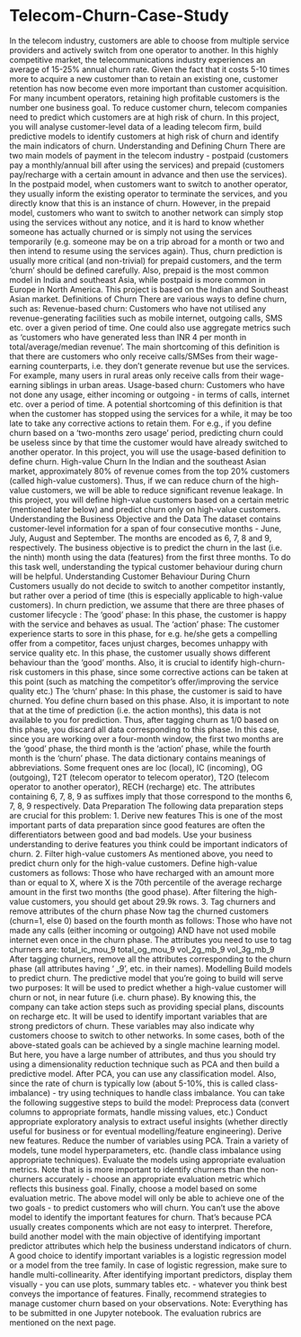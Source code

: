 # Telecom-Churn-Case-Study
In the telecom industry, customers are able to choose from multiple service providers and actively switch from one operator to another. In this highly competitive market, the telecommunications industry experiences an average of 15-25% annual churn rate. Given the fact that it costs 5-10 times more to acquire a new customer than to retain an existing one, customer retention has now become even more important than customer acquisition.     For many incumbent operators, retaining high profitable customers is the number one business goal.     To reduce customer churn, telecom companies need to predict which customers are at high risk of churn.     In this project, you will analyse customer-level data of a leading telecom firm, build predictive models to identify customers at high risk of churn and identify the main indicators of churn.     Understanding and Defining Churn There are two main models of payment in the telecom industry - postpaid (customers pay a monthly/annual bill after using the services) and prepaid (customers pay/recharge with a certain amount in advance and then use the services).     In the postpaid model, when customers want to switch to another operator, they usually inform the existing operator to terminate the services, and you directly know that this is an instance of churn.     However, in the prepaid model, customers who want to switch to another network can simply stop using the services without any notice, and it is hard to know whether someone has actually churned or is simply not using the services temporarily (e.g. someone may be on a trip abroad for a month or two and then intend to resume using the services again).     Thus, churn prediction is usually more critical (and non-trivial) for prepaid customers, and the term ‘churn’ should be defined carefully.  Also, prepaid is the most common model in India and southeast Asia, while postpaid is more common in Europe in North America.     This project is based on the Indian and Southeast Asian market.     Definitions of Churn There are various ways to define churn, such as:  Revenue-based churn: Customers who have not utilised any revenue-generating facilities such as mobile internet, outgoing calls, SMS etc. over a given period of time. One could also use aggregate metrics such as ‘customers who have generated less than INR 4 per month in total/average/median revenue’.     The main shortcoming of this definition is that there are customers who only receive calls/SMSes from their wage-earning counterparts, i.e. they don’t generate revenue but use the services. For example, many users in rural areas only receive calls from their wage-earning siblings in urban areas.     Usage-based churn: Customers who have not done any usage, either incoming or outgoing - in terms of calls, internet etc. over a period of time.     A potential shortcoming of this definition is that when the customer has stopped using the services for a while, it may be too late to take any corrective actions to retain them. For e.g., if you define churn based on a ‘two-months zero usage’ period, predicting churn could be useless since by that time the customer would have already switched to another operator.     In this project, you will use the usage-based definition to define churn.     High-value Churn In the Indian and the southeast Asian market, approximately 80% of revenue comes from the top 20% customers (called high-value customers). Thus, if we can reduce churn of the high-value customers, we will be able to reduce significant revenue leakage.     In this project, you will define high-value customers based on a certain metric (mentioned later below) and predict churn only on high-value customers.     Understanding the Business Objective and the Data The dataset contains customer-level information for a span of four consecutive months - June, July, August and September. The months are encoded as 6, 7, 8 and 9, respectively.    The business objective is to predict the churn in the last (i.e. the ninth) month using the data (features) from the first three months. To do this task well, understanding the typical customer behaviour during churn will be helpful.     Understanding Customer Behaviour During Churn Customers usually do not decide to switch to another competitor instantly, but rather over a period of time (this is especially applicable to high-value customers). In churn prediction, we assume that there are three phases of customer lifecycle :  The ‘good’ phase: In this phase, the customer is happy with the service and behaves as usual.  The ‘action’ phase: The customer experience starts to sore in this phase, for e.g. he/she gets a compelling offer from a  competitor, faces unjust charges, becomes unhappy with service quality etc. In this phase, the customer usually shows different behaviour than the ‘good’ months. Also, it is crucial to identify high-churn-risk customers in this phase, since some corrective actions can be taken at this point (such as matching the competitor’s offer/improving the service quality etc.)  The ‘churn’ phase: In this phase, the customer is said to have churned. You define churn based on this phase. Also, it is important to note that at the time of prediction (i.e. the action months), this data is not available to you for prediction. Thus, after tagging churn as 1/0 based on this phase, you discard all data corresponding to this phase.     In this case, since you are working over a four-month window, the first two months are the ‘good’ phase, the third month is the ‘action’ phase, while the fourth month is the ‘churn’ phase. The data dictionary contains meanings of abbreviations. Some frequent ones are loc (local), IC (incoming), OG (outgoing), T2T (telecom operator to telecom operator), T2O (telecom operator to another operator), RECH (recharge) etc.     The attributes containing 6, 7, 8, 9 as suffixes imply that those correspond to the months 6, 7, 8, 9 respectively.     Data Preparation The following data preparation steps are crucial for this problem:     1. Derive new features  This is one of the most important parts of data preparation since good features are often the differentiators between good and bad models. Use your business understanding to derive features you think could be important indicators of churn.     2. Filter high-value customers  As mentioned above, you need to predict churn only for the high-value customers. Define high-value customers as follows: Those who have recharged with an amount more than or equal to X, where X is the 70th percentile of the average recharge amount in the first two months (the good phase).     After filtering the high-value customers, you should get about 29.9k rows.     3. Tag churners and remove attributes of the churn phase  Now tag the churned customers (churn=1, else 0) based on the fourth month as follows: Those who have not made any calls (either incoming or outgoing) AND have not used mobile internet even once in the churn phase. The attributes you need to use to tag churners are:  total_ic_mou_9  total_og_mou_9  vol_2g_mb_9  vol_3g_mb_9   After tagging churners, remove all the attributes corresponding to the churn phase (all attributes having ‘ _9’, etc. in their names).     Modelling Build models to predict churn. The predictive model that you’re going to build will serve two purposes:  It will be used to predict whether a high-value customer will churn or not, in near future (i.e. churn phase). By knowing this, the company can take action steps such as providing special plans, discounts on recharge etc.  It will be used to identify important variables that are strong predictors of churn. These variables may also indicate why customers choose to switch to other networks.     In some cases, both of the above-stated goals can be achieved by a single machine learning model. But here, you have a large number of attributes, and thus you should try using a dimensionality reduction technique such as PCA and then build a predictive model. After PCA, you can use any classification model.     Also, since the rate of churn is typically low (about 5-10%, this is called class-imbalance) - try using techniques to handle class imbalance.      You can take the following suggestive steps to build the model:  Preprocess data (convert columns to appropriate formats, handle missing values, etc.)  Conduct appropriate exploratory analysis to extract useful insights (whether directly useful for business or for eventual modelling/feature engineering).  Derive new features.  Reduce the number of variables using PCA.  Train a variety of models, tune model hyperparameters, etc. (handle class imbalance using appropriate techniques).  Evaluate the models using appropriate evaluation metrics. Note that is is more important to identify churners than the non-churners accurately - choose an appropriate evaluation metric which reflects this business goal.  Finally, choose a model based on some evaluation metric.     The above model will only be able to achieve one of the two goals - to predict customers who will churn. You can’t use the above model to identify the important features for churn. That’s because PCA usually creates components which are not easy to interpret.     Therefore, build another model with the main objective of identifying important predictor attributes which help the business understand indicators of churn. A good choice to identify important variables is a logistic regression model or a model from the tree family. In case of logistic regression, make sure to handle multi-collinearity.     After identifying important predictors, display them visually - you can use plots, summary tables etc. - whatever you think best conveys the importance of features.     Finally, recommend strategies to manage customer churn based on your observations.     Note: Everything has to be submitted in one Jupyter notebook.     The evaluation rubrics are mentioned on the next page.
